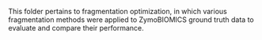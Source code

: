 This folder pertains to fragmentation optimization, in which various fragmentation methods were applied to ZymoBIOMICS ground truth data to evaluate and compare their performance.
